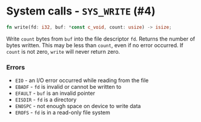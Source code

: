 # System calls - `SYS_WRITE` (#4)

```rust
fn write(fd: i32, buf: *const c_void, count: usize) -> isize;
```

Write `count` bytes from `buf` into the file descriptor `fd`. Returns the number of bytes written.
This may be less than `count`, even if no error occurred.
If `count` is not zero, `write` will never return zero.

### Errors

- `EIO` - an I/O error occurred while reading from the file
- `EBADF` - `fd` is invalid or cannot be written to
- `EFAULT` - `buf` is an invalid pointer
- `EISDIR` - `fd` is a directory
- `ENOSPC` - not enough space on device to write data
- `EROFS` - `fd` is in a read-only file system

